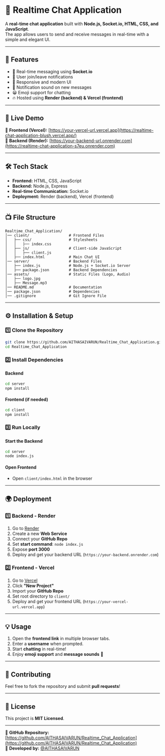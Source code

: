 # 🔬 Realtime Chat Application

A **real-time chat application** built with **Node.js, Socket.io, HTML, CSS, and JavaScript**.  
The app allows users to send and receive messages in real-time with a simple and elegant UI.  

---

## 🌟 Features
- 💬 Real-time messaging using **Socket.io**
- 📌 User join/leave notifications
- 🎨 Responsive and modern UI  
- 🎵 Notification sound on new messages  
- 😀 Emoji support for chatting  
- 🔥 Hosted using **Render (backend) & Vercel (frontend)**  

---

## 🚀 Live Demo  
🔗 **Frontend (Vercel):** [https://your-vercel-url.vercel.app](https://realtime-chat-application-blush.vercel.app/)  
🔗 **Backend (Render):** [https://your-backend-url.onrender.com](https://realtime-chat-application-s7eu.onrender.com)  

---

## 🛠️ Tech Stack
- **Frontend:** HTML, CSS, JavaScript  
- **Backend:** Node.js, Express  
- **Real-time Communication:** Socket.io  
- **Deployment:** Render (backend), Vercel (frontend)  

---

## 📺 File Structure
```
Realtime_Chat_Application/
│── client/                  # Frontend Files
│   ├── css/                 # Stylesheets
│   │   ├── index.css
│   ├── js/                  # Client-side JavaScript
│   │   ├── client.js
│   ├── index.html           # Main Chat UI
│── server/                  # Backend Files
│   ├── index.js             # Node.js + Socket.io Server
│   ├── package.json         # Backend Dependencies
│── assets/                  # Static Files (Logo, Audio)
│   ├── logo.jpg
│   ├── Message.mp3
│── README.md                # Documentation
│── package.json             # Dependencies
│── .gitignore               # Git Ignore File
```

---

## ⚙️ Installation & Setup
### **1️⃣ Clone the Repository**
```sh
git clone https://github.com/AITHASAIVARUN/Realtime_Chat_Application.git
cd Realtime_Chat_Application
```

### **2️⃣ Install Dependencies**
#### **Backend**
```sh
cd server
npm install
```
#### **Frontend (if needed)**
```sh
cd client
npm install
```

### **3️⃣ Run Locally**
#### **Start the Backend**
```sh
cd server
node index.js
```
#### **Open Frontend**
- Open `client/index.html` in the browser  

---

## 🌍 Deployment
### **1️⃣ Backend - Render**
1. Go to [Render](https://render.com)  
2. Create a new **Web Service**  
3. Connect your **GitHub Repo**  
4. Set **start command**: `node index.js`  
5. Expose **port 3000**  
6. Deploy and get your backend URL (`https://your-backend.onrender.com`)  

### **2️⃣ Frontend - Vercel**
1. Go to [Vercel](https://vercel.com)  
2. Click **"New Project"**  
3. Import your **GitHub Repo**  
4. Set root directory to `client/`  
5. Deploy and get your frontend URL (`https://your-vercel-url.vercel.app`)  

---

## 💡 Usage
1. Open the **frontend link** in multiple browser tabs.  
2. Enter a **username** when prompted.  
3. Start **chatting** in real-time!  
4. Enjoy **emoji support** and **message sounds** 🎵  

---

## 🤝 Contributing  
Feel free to fork the repository and submit **pull requests**!  

---

## 🐝 License  
This project is **MIT Licensed**.  

---

🔗 **GitHub Repository:** [https://github.com/AITHASAIVARUN/Realtime_Chat_Application](https://github.com/AITHASAIVARUN/Realtime_Chat_Application)  
📩 **Developed by:** [@AITHASAIVARUN](https://github.com/AITHASAIVARUN)  

